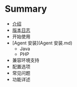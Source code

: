 # Summary

* [介绍](README.md)
* [版本日志](版本日志.md)
* 开始使用
* [Agent 安装](Agent 安装.md)
   * Java
   * PHP
* 兼容环境支持
* 配置选项
* 常见问题
* 功能详述

